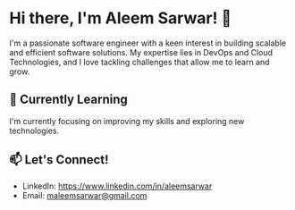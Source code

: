 # Hi there, I'm Aleem Sarwar! 👋

I'm a passionate software engineer with a keen interest in building scalable and efficient software solutions. My expertise lies in DevOps and Cloud Technologies, and I love tackling challenges that allow me to learn and grow.

## 🌱 Currently Learning

I'm currently focusing on improving my skills and exploring new technologies.

## 📫 Let's Connect!

- LinkedIn: https://www.linkedin.com/in/aleemsarwar
- Email: maleemsarwar@gmail.com
